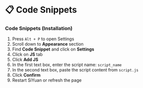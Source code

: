 
# 📋 Code Snippets 
###  Code Snippets (Installation)

1. Press `Alt + P` to open Settings
2. Scroll down to **Appearance** section
3. Find **Code Snippet** and click on **Settings**
4. Click on **JS** tab
5. Click **Add JS**
6. In the first text box, enter the script name: `script_name`
7. In the second text box, paste the script content from `script.js`
8. Click **Confirm**
9. Restart SiYuan or refresh the page
